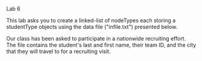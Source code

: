 Lab 6

This lab asks you to create a linked-list of nodeTypes each storing a studentType objects using the data file ("infile.txt") presented below.

Our class has been asked to participate in a nationwide recruiting effort.  The file contains the student's last and first name, their team ID, and the city that they will travel to for a recruiting visit.